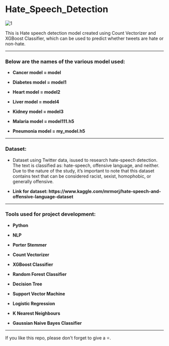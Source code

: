 # Hate_Speech_Detection

![1](https://user-images.githubusercontent.com/61036755/94990314-c13b7800-0598-11eb-96ab-94e243e019f2.jpg)
<p>This is Hate speech detection model created using Count Vectorizer and XGBoost Classifier, which can be used to predict whether tweets are hate or non-hate.</p>

<hr>
<h3> Below are the names of the various model used:</h3>
<ul>
<li><p><b>Cancer model = model</b></p></li>
<li><p><b>Diabetes model = model1</b></p></li>
<li><p><b>Heart model = model2</b></p></li>
<li><p><b>Liver model = model4</b></p></li>
<li><p><b>Kidney model = model3</b></p></li>

<li><p><b>Malaria model = model111.h5</b></p></li>
<li><p><b>Pneumonia model = my_model.h5</b></p></li>
</ul>
<hr>

<h3> Dataset: </h3>
<ul>
<li>Dataset using Twitter data, isused to research hate-speech detection. The text is classified as: hate-speech, offensive language, and neither. Due to the nature of the study, it’s important to note that this dataset contains text that can be considered racist, sexist, homophobic, or generally offensive.</li>
  <li><p><b>Link for dataset: https://www.kaggle.com/mrmorj/hate-speech-and-offensive-language-dataset</b></p></li>
</ul>

<hr>

<h3> Tools used for project development: </h3>
<ul>
<li><p><b>Python</b></p></li>
<li><p><b>NLP</b></p></li>
<li><p><b>Porter Stemmer</b></p></li>
<li><p><b>Count Vectorizer</b></p></li>
<li><p><b>XGBoost Classifier</b></p></li>
<li><p><b>Random Forest Classifier</b></p></li>
<li><p><b>Decision Tree</b></p></li>
<li><p><b>Support Vector Machine</b></p></li>
<li><p><b>Logistic Regression</b></p></li>
<li><p><b>K Nearest Neighbours</b></p></li>
<li><p><b>Gaussian Naive Bayes Classifier</b></p></li>
</ul>

<hr>

  <p> If you like this repo, please don't forget to give a ⭐.
</p>
